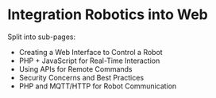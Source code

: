 # Integration Robotics into Web

Split into sub-pages:

* Creating a Web Interface to Control a Robot
* PHP + JavaScript for Real-Time Interaction
* Using APIs for Remote Commands
* Security Concerns and Best Practices
* PHP and MQTT/HTTP for Robot Communication
